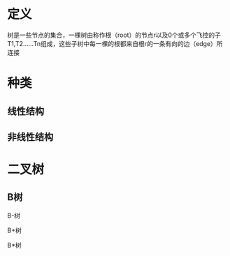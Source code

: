 # 定义

树是一些节点的集合，一棵树由称作根（root）的节点r以及0个或多个飞控的子T1,T2......Tn组成，这些子树中每一棵的根都来自根r的一条有向的边（edge）所连接

# 种类



## 线性结构

## 非线性结构

# 二叉树

## B树

B-树

B+树

B*树